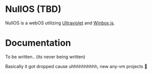 # NullOS (TBD)
NullOS is a webOS utilizing [Ultraviolet](https://github.com/titaniumnetwork-dev/Ultraviolet) and [Winbox.js](https://github.com/nextapps-de/winbox).

# Documentation
To be written.. (its never being written)

Basically it got dropped cause uhhhhhhhhhh, new any-vm projects 🤑
